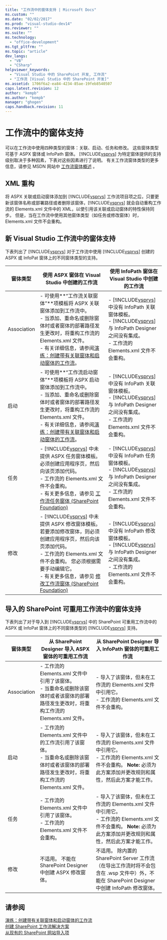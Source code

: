 ```yaml
---
title: "工作流中的窗体支持 | Microsoft Docs"
ms.custom: ""
ms.date: "02/02/2017"
ms.prod: "visual-studio-dev14"
ms.reviewer: ""
ms.suite: ""
ms.technology: 
  - "office-development"
ms.tgt_pltfrm: ""
ms.topic: "article"
dev_langs: 
  - "VB"
  - "CSharp"
helpviewer_keywords: 
  - "Visual Studio 中的 SharePoint 开发, 工作流"
  - "工作流 [Visual Studio 中的 SharePoint 开发]"
ms.assetid: 1706f6a2-ea84-4234-85ae-19feb8540507
caps.latest.revision: 12
author: "kempb"
ms.author: "kempb"
manager: "ghogen"
caps.handback.revision: 11
---
```

# 工作流中的窗体支持
  可以在工作流中使用四种类型的窗体：关联、启动、任务和修改。  这些窗体类型可基于 ASPX 窗体或 InfoPath 窗体。  [!INCLUDE[vsprvs](../sharepoint/includes/vsprvs-md.md)] 为特定窗体提供的支持级别取决于多种因素，下表对这些因素进行了说明。  有关工作流窗体类型的更多信息，请参见 MSDN 网站中 [工作流窗体概述](http://go.microsoft.com/fwlink/?LinkId=185228) 。  
  
## XML 重构  
 将 ASPX 关联或启动窗体添加到 [!INCLUDE[vsprvs](../sharepoint/includes/vsprvs-md.md)] 工作流项目项之后，只要更新该窗体名称或部署路径或者删除该窗体，[!INCLUDE[vsprvs](../sharepoint/includes/vsprvs-md.md)] 就会自动重构工作流的 Elements.xml 文件中的 XML，以使引用该关联或启动窗体的特性保持同步。  但是，当在工作流中使用其他窗体类型（如任务或修改窗体）时，Elements.xml 文件不会重构。  
  
## 新 Visual Studio 工作流中的窗体支持  
 下表列出了 [!INCLUDE[vsprvs](../sharepoint/includes/vsprvs-md.md)] 对于工作流中使用 [!INCLUDE[vsprvs](../sharepoint/includes/vsprvs-md.md)] 创建的 ASPX 或 InfoPat 窗体上的不同窗体类型的支持。  
  
|窗体类型|使用 ASPX 窗体在 Visual Studio 中创建的工作流|使用 InfoPath 窗体在 Visual Studio 中创建的工作流|  
|----------|---------------------------------------|-------------------------------------------|  
|Association|-   可使用**“工作流关联窗体”**项模板将 ASPX 关联窗体添加到工作流中。<br />-   当添加、重命名或删除窗体时或者窗体的部署路径发生更改时，将重构工作流的 Elements.xml 文件。<br />-   有关详细信息，请参阅[演练：创建带有关联窗体和启动窗体的工作流](../sharepoint/walkthrough-creating-a-workflow-with-association-and-initiation-forms.md)。|-   [!INCLUDE[vsprvs](../sharepoint/includes/vsprvs-md.md)] 中没有 InfoPath 关联窗体模板。<br />-   [!INCLUDE[vsprvs](../sharepoint/includes/vsprvs-md.md)] 与 InfoPath Designer 之间没有集成。<br />-   工作流的 Elements.xml 文件不会重构。|  
|启动|-   可使用**“工作流启动窗体”**项模板将 ASPX 启动窗体添加到工作流中。<br />-   当添加、重命名或删除窗体时或者窗体的部署路径发生更改时，将重构工作流的 Elements.xml 文件。<br />-   有关详细信息，请参阅[演练：创建带有关联窗体和启动窗体的工作流](../sharepoint/walkthrough-creating-a-workflow-with-association-and-initiation-forms.md)。|-   [!INCLUDE[vsprvs](../sharepoint/includes/vsprvs-md.md)] 中没有 InfoPath 关联窗体模板。<br />-   [!INCLUDE[vsprvs](../sharepoint/includes/vsprvs-md.md)] 与 InfoPath Designer 之间没有集成。<br />-   工作流的 Elements.xml 文件不会重构。|  
|任务|-   [!INCLUDE[vsprvs](../sharepoint/includes/vsprvs-md.md)] 中未提供 ASPX 任务窗体模板。  必须创建应用程序页，然后向该页添加代码。<br />-   工作流的 Elements.xml 文件不会重构。<br />-   有关更多信息，请参见 [工作流任务窗体 \(SharePoint Foundation\)](http://go.microsoft.com/fwlink/?LinkId=187674)|-   [!INCLUDE[vsprvs](../sharepoint/includes/vsprvs-md.md)] 中没有 InfoPath 任务窗体模板。<br />-   [!INCLUDE[vsprvs](../sharepoint/includes/vsprvs-md.md)] 与 InfoPath Designer 之间没有集成。<br />-   工作流的 Elements.xml 文件不会重构。|  
|修改|-   [!INCLUDE[vsprvs](../sharepoint/includes/vsprvs-md.md)] 中未提供 ASPX 修改窗体模板。  若要添加修改窗体，则必须创建应用程序页，然后向该页添加代码。<br />-   工作流的 Elements.xml 文件不会重构。  您必须根据需要手动编辑它。<br />-   有关更多信息，请参见 [修改工作流窗体 \(SharePoint Foundation\)](http://go.microsoft.com/fwlink/?LinkId=187675)|-   [!INCLUDE[vsprvs](../sharepoint/includes/vsprvs-md.md)] 中没有 InfoPath 修改窗体模板。<br />-   [!INCLUDE[vsprvs](../sharepoint/includes/vsprvs-md.md)] 与 InfoPath Designer 之间没有集成。<br />-   工作流的 Elements.xml 文件不会重构。|  
  
## 导入的 SharePoint 可重用工作流中的窗体支持  
 下表列出了对于导入到 [!INCLUDE[vsprvs](../sharepoint/includes/vsprvs-md.md)] 中的 SharePoint 可重用工作流中的 ASPX 或 InfoPat 窗体上的不同窗体类型的 [!INCLUDE[vsprvs](../sharepoint/includes/vsprvs-md.md)] 支持。  
  
|窗体类型|从 SharePoint Designer 导入 ASPX 窗体的可重用工作流|从 SharePoint Designer 导入 InfoPath 窗体的可重用工作流|  
|----------|---------------------------------------------|-------------------------------------------------|  
|Association|-   工作流的 Elements.xml 文件中引用了该窗体。<br />-   当重命名或删除该窗体时或者该窗体的部署路径发生更改时，将重构工作流的 Elements.xml 文件。|-   导入了该窗体，但未在工作流的 Elements.xml 文件中引用它。<br />-   工作流的 Elements.xml 文件不会重构。|  
|启动|-   工作流的 Elements.xml 文件中的工作流引用了该窗体。<br />-   当重命名或删除该窗体时或者该窗体的部署路径发生更改时，将重构工作流的 Elements.xml 文件。|-   导入了该窗体，但未在工作流的 Elements.xml 文件中引用它。<br />-   工作流的 Elements.xml 文件不会重构。 **Note:**  必须为此方案添加并更改规则和属性，然后此方案才能工作。|  
|任务|-   工作流的 Elements.xml 文件中引用了该窗体。<br />-   工作流的 Elements.xml 文件不会重构。|-   导入了该窗体，但未在工作流的 Elements.xml 文件中引用它。<br />-   工作流的 Elements.xml 文件不会重构。 **Note:**  必须为此方案添加并更改规则和属性，然后此方案才能工作。|  
|修改|不适用。  不能在 SharePoint Designer 中创建 ASPX 修改窗体。|不适用。  除内置的 SharePoint Server 工作流（在导出工作流时将不会包含在 .wsp 文件中）外，不能在 SharePoint Designer 中创建 InfoPath 修改窗体。|  
  
## 请参阅  
 [演练：创建带有关联窗体和启动窗体的工作流](../sharepoint/walkthrough-creating-a-workflow-with-association-and-initiation-forms.md)   
 [创建 SharePoint 工作流解决方案](../sharepoint/creating-sharepoint-workflow-solutions.md)   
 [从现有的 SharePoint 网站导入项](../sharepoint/importing-items-from-an-existing-sharepoint-site.md)  
  
  
